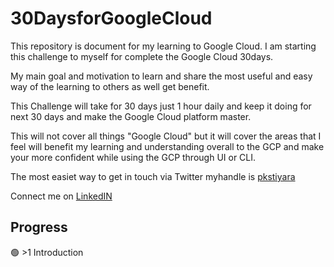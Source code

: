 # 30DaysforGoogleCloud
This repository is document for my learning to Google Cloud.
I am starting this challenge to myself for complete the Google Cloud 30days.

My main goal and motivation to learn and share the most useful and easy way of the learning to others as well get benefit. 


This Challenge will take for 30 days just 1 hour daily and keep it doing for next 30 days and make the Google Cloud platform master.

This will not cover all things "Google Cloud" but it will cover the areas that I feel will benefit my learning and understanding overall to the GCP and make your more confident while using the GCP through UI or CLI.


The most easiet way to get in touch via Twitter myhandle is [pkstiyara](https://twitter.com/pkstiyara)

Connect me on [LinkedIN](https://www.linkedin.com/in/pkstiyara/)


## Progress


:green_circle: >1 Introduction

